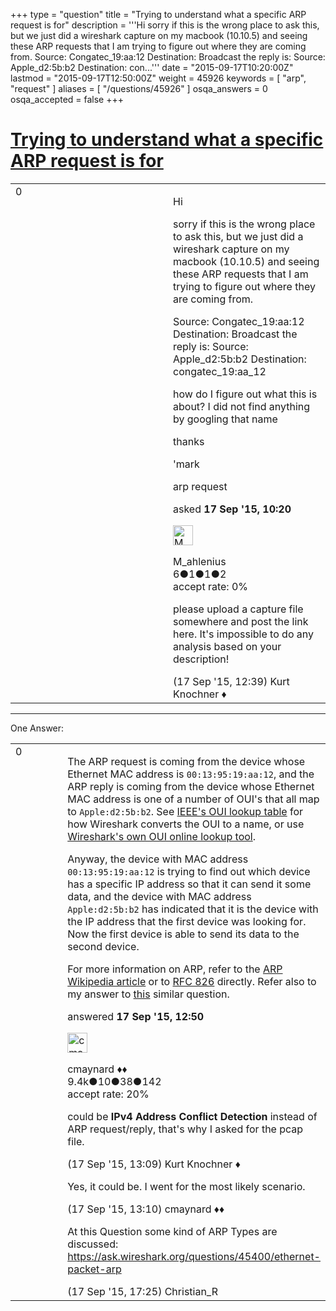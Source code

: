 +++
type = "question"
title = "Trying to understand what a specific ARP request is for"
description = '''Hi sorry if this is the wrong place to ask this, but we just did a wireshark capture on my macbook (10.10.5) and seeing these ARP requests that I am trying to figure out where they are coming from. Source: Congatec_19:aa:12 Destination: Broadcast the reply is: Source: Apple_d2:5b:b2 Destination: con...'''
date = "2015-09-17T10:20:00Z"
lastmod = "2015-09-17T12:50:00Z"
weight = 45926
keywords = [ "arp", "request" ]
aliases = [ "/questions/45926" ]
osqa_answers = 0
osqa_accepted = false
+++

<div class="headNormal">

# [Trying to understand what a specific ARP request is for](/questions/45926/trying-to-understand-what-a-specific-arp-request-is-for)

</div>

<div id="main-body">

<div id="askform">

<table id="question-table" style="width:100%;"><colgroup><col style="width: 50%" /><col style="width: 50%" /></colgroup><tbody><tr class="odd"><td style="width: 30px; vertical-align: top"><div class="vote-buttons"><div id="post-45926-score" class="post-score" title="current number of votes">0</div><div id="favorite-count" class="favorite-count"></div></div></td><td><div id="item-right"><div class="question-body"><p>Hi</p><p>sorry if this is the wrong place to ask this, but we just did a wireshark capture on my macbook (10.10.5) and seeing these ARP requests that I am trying to figure out where they are coming from.</p><p>Source: Congatec_19:aa:12 Destination: Broadcast the reply is: Source: Apple_d2:5b:b2 Destination: congatec_19:aa_12</p><p>how do I figure out what this is about? I did not find anything by googling that name</p><p>thanks</p><p>'mark</p></div><div id="question-tags" class="tags-container tags">arp request</div><div id="question-controls" class="post-controls"></div><div class="post-update-info-container"><div class="post-update-info post-update-info-user"><p>asked <strong>17 Sep '15, 10:20</strong></p><img src="https://secure.gravatar.com/avatar/c65b3ac9da4394dfabebe801d749a9cb?s=32&amp;d=identicon&amp;r=g" class="gravatar" width="32" height="32" alt="M_ahlenius&#39;s gravatar image" /><p>M_ahlenius<br />
<span class="score" title="6 reputation points">6</span><span title="1 badges"><span class="badge1">●</span><span class="badgecount">1</span></span><span title="1 badges"><span class="silver">●</span><span class="badgecount">1</span></span><span title="2 badges"><span class="bronze">●</span><span class="badgecount">2</span></span><br />
<span class="accept_rate" title="Rate of the user&#39;s accepted answers">accept rate:</span> <span title="M_ahlenius has no accepted answers">0%</span></p></div></div><div id="comments-container-45926" class="comments-container"><span id="45928"></span><div id="comment-45928" class="comment"><div id="post-45928-score" class="comment-score"></div><div class="comment-text"><p>please upload a capture file somewhere and post the link here. It's impossible to do any analysis based on your description!</p></div><div id="comment-45928-info" class="comment-info"><span class="comment-age">(17 Sep '15, 12:39)</span> Kurt Knochner ♦</div></div></div><div id="comment-tools-45926" class="comment-tools"></div><div class="clear"></div><div id="comment-45926-form-container" class="comment-form-container"></div><div class="clear"></div></div></td></tr></tbody></table>

------------------------------------------------------------------------

<div class="tabBar">

<span id="sort-top"></span>

<div class="headQuestions">

One Answer:

</div>

</div>

<span id="45929"></span>

<div id="answer-container-45929" class="answer">

<table style="width:100%;"><colgroup><col style="width: 50%" /><col style="width: 50%" /></colgroup><tbody><tr class="odd"><td style="width: 30px; vertical-align: top"><div class="vote-buttons"><div id="post-45929-score" class="post-score" title="current number of votes">0</div></div></td><td><div class="item-right"><div class="answer-body"><p>The ARP request is coming from the device whose Ethernet MAC address is <code>00:13:95:19:aa:12</code>, and the ARP reply is coming from the device whose Ethernet MAC address is one of a number of OUI's that all map to <code>Apple:d2:5b:b2</code>. See <a href="http://standards-oui.ieee.org/oui.txt">IEEE's OUI lookup table</a> for how Wireshark converts the OUI to a name, or use <a href="https://www.wireshark.org/tools/oui-lookup.html">Wireshark's own OUI online lookup tool</a>.</p><p>Anyway, the device with MAC address <code>00:13:95:19:aa:12</code> is trying to find out which device has a specific IP address so that it can send it some data, and the device with MAC address <code>Apple:d2:5b:b2</code> has indicated that it is the device with the IP address that the first device was looking for. Now the first device is able to send its data to the second device.</p><p>For more information on ARP, refer to the <a href="https://en.wikipedia.org/wiki/Address_Resolution_Protocol">ARP Wikipedia article</a> or to <a href="https://tools.ietf.org/html/rfc826">RFC 826</a> directly. Refer also to my answer to <a href="https://ask.wireshark.org/questions/5412/what-does-arp-42-who-has-19216811-tell-192168133-mean">this</a> similar question.</p></div><div class="answer-controls post-controls"></div><div class="post-update-info-container"><div class="post-update-info post-update-info-user"><p>answered <strong>17 Sep '15, 12:50</strong></p><img src="https://secure.gravatar.com/avatar/55158e2322c4e365a5e0a4a0ac3fbcef?s=32&amp;d=identicon&amp;r=g" class="gravatar" width="32" height="32" alt="cmaynard&#39;s gravatar image" /><p>cmaynard ♦♦<br />
<span class="score" title="9361 reputation points"><span>9.4k</span></span><span title="10 badges"><span class="badge1">●</span><span class="badgecount">10</span></span><span title="38 badges"><span class="silver">●</span><span class="badgecount">38</span></span><span title="142 badges"><span class="bronze">●</span><span class="badgecount">142</span></span><br />
<span class="accept_rate" title="Rate of the user&#39;s accepted answers">accept rate:</span> <span title="cmaynard has 108 accepted answers">20%</span></p></div></div><div id="comments-container-45929" class="comments-container"><span id="45930"></span><div id="comment-45930" class="comment"><div id="post-45930-score" class="comment-score"></div><div class="comment-text"><p>could be <strong>IPv4 Address Conflict Detection</strong> instead of ARP request/reply, that's why I asked for the pcap file.</p></div><div id="comment-45930-info" class="comment-info"><span class="comment-age">(17 Sep '15, 13:09)</span> Kurt Knochner ♦</div></div><span id="45932"></span><div id="comment-45932" class="comment"><div id="post-45932-score" class="comment-score"></div><div class="comment-text"><p>Yes, it could be. I went for the most likely scenario.</p></div><div id="comment-45932-info" class="comment-info"><span class="comment-age">(17 Sep '15, 13:10)</span> cmaynard ♦♦</div></div><span id="45938"></span><div id="comment-45938" class="comment"><div id="post-45938-score" class="comment-score"></div><div class="comment-text"><p>At this Question some kind of ARP Types are discussed: <a href="https://ask.wireshark.org/questions/45400/ethernet-packet-arp">https://ask.wireshark.org/questions/45400/ethernet-packet-arp</a></p></div><div id="comment-45938-info" class="comment-info"><span class="comment-age">(17 Sep '15, 17:25)</span> Christian_R</div></div></div><div id="comment-tools-45929" class="comment-tools"></div><div class="clear"></div><div id="comment-45929-form-container" class="comment-form-container"></div><div class="clear"></div></div></td></tr></tbody></table>

</div>

<div class="paginator-container-left">

</div>

</div>

</div>

